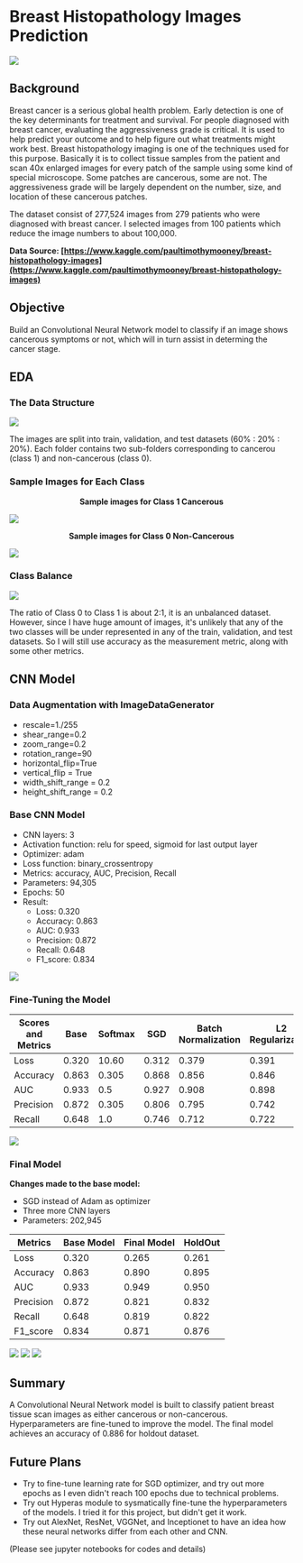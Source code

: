 # **Breast Histopathology Images Prediction**

![](images/bc.jpg)

## **Background**

Breast cancer is a serious global health problem. Early detection is one of the key determinants for treatment and survival. For people diagnosed with breast cancer, evaluating the aggressiveness grade is critical. It is used to help predict your outcome and to help figure out what treatments might work best. Breast histopathology imaging is one of the techniques used for this purpose. Basically it is to collect tissue samples from the patient and scan 40x enlarged images for every patch of the sample using some kind of special microscope. Some patches are cancerous, some are not. The aggressiveness grade will be largely dependent on the number, size, and location of these cancerous patches. 

The dataset consist of 277,524 images from 279 patients who were diagnosed with breast cancer. I selected images from 100 patients which reduce the image numbers to about 100,000. 

**Data Source: [https://www.kaggle.com/paultimothymooney/breast-histopathology-images](https://www.kaggle.com/paultimothymooney/breast-histopathology-images)**
<br>

## **Objective**

Build an Convolutional Neural Network model to classify if an image shows cancerous symptoms or not, which will in turn assist in determing the cancer stage.

## **EDA**

### **The Data Structure**

![](images/DataStructure.jpg)

The images are split into train, validation, and test datasets (60% : 20% : 20%). Each folder contains two sub-folders corresponding to cancerou (class 1) and non-cancerous (class 0).

### **Sample Images for Each Class**

**<p align="center">Sample images for Class 1 Cancerous</p>**

![](images/class1.jpg)

**<p align="center">Sample images for Class 0 Non-Cancerous</p>**

![](images/class0.jpg)

### **Class Balance**
![](images/class.jpg)

The ratio of Class 0 to Class 1 is about 2:1, it is an unbalanced dataset. However, since I have huge amount of images, it's unlikely that any of the two  classes will be under represented in any of the train, validation, and test datasets. So I will still use accuracy as the measurement metric, along with some other metrics. 

## **CNN Model**

### **Data Augmentation with ImageDataGenerator**

* rescale=1./255
* shear_range=0.2
* zoom_range=0.2
* rotation_range=90
* horizontal_flip=True
* vertical_flip = True
* width_shift_range = 0.2
* height_shift_range = 0.2

### **Base CNN Model**

* CNN layers: 3
* Activation function: relu for speed, sigmoid for last output layer
* Optimizer: adam
* Loss function: binary_crossentropy
* Metrics: accuracy, AUC, Precision, Recall
* Parameters: 94,305
* Epochs: 50
* Result: 
    * Loss: 0.320
    * Accuracy: 0.863
    * AUC: 0.933
    * Precision: 0.872
    * Recall: 0.648
    * F1_score: 0.834

![](images/base_model.jpg)

### **Fine-Tuning the Model**

Scores and Metrics | Base | Softmax | SGD | Batch Normalization | L2 Regularization | lr 0.01 | lr 0.0005 | lr 0.0001
------------ | ------------- | ------------- | ------------- | ------------- | ------------- | ------------- | ------------- | ------------- 
Loss | 0.320 | 10.60 | 0.312 | 0.379 | 0.391 | 0.410 | 0.326 | 0.327
Accuracy | 0.863 | 0.305 | 0.868 | 0.856 | 0.846 | 0.826 | 0.858 | 0.858
AUC | 0.933 | 0.5 | 0.927 | 0.908 | 0.898 | 0.869 | 0.929 | 0.923
Precision | 0.872 | 0.305 | 0.806 | 0.795 | 0.742 | 0 | 0.757 | 0.804 | 
Recall | 0.648 | 1.0 | 0.746 | 0.712 | 0.722 | 0.660 | 0.808 | 0.726 |

![](images/sgd.jpg)

### **Final Model**

**Changes made to the base model:**

* SGD instead of Adam as optimizer
* Three more CNN layers
* Parameters: 202,945

Metrics | Base Model | Final Model | HoldOut
------------ | ------------- | ------------- | -------------
Loss | 0.320 | 0.265 | 0.261
Accuracy | 0.863 | 0.890 | 0.895
AUC  | 0.933 | 0.949 | 0.950
Precision | 0.872 | 0.821 | 0.832
Recall | 0.648 | 0.819 | 0.822
F1_score  | 0.834 | 0.871 | 0.876

![](images/more.jpg)
![](images/final_cf_matrix.jpg)
![](images/roc.jpg)

## Summary

A Convolutional Neural Network model is built to classify patient breast tissue scan images as either cancerous or non-cancerous. Hyperparameters are fine-tuned to improve the model. The final model achieves an accuracy of 0.886 for holdout dataset.

## Future Plans

* Try to fine-tune learning rate for SGD optimizer, and try out more epochs as I even didn't reach 100 epochs due to technical problems.
* Try out Hyperas module to sysmatically fine-tune the hyperparameters of the models. I tried it for this project, but didn't get it work.
* Try out AlexNet, ResNet, VGGNet, and Inceptionet to have an idea how these neural networks differ from each other and CNN.

(Please see jupyter notebooks for codes and details)
